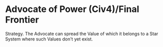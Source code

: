 # Advocate of Power (Civ4)/Final Frontier

Strategy.
The Advocate can spread the Value of which it belongs to a Star System where such Values don't yet exist.